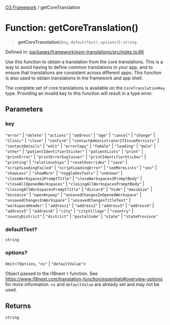 [O3 Framework](../API.md) / getCoreTranslation

# Function: getCoreTranslation()

> **getCoreTranslation**(`key`, `defaultText?`, `options?`): `string`

Defined in: [packages/framework/esm-translations/src/index.ts:66](https://github.com/openmrs/openmrs-esm-core/blob/main/packages/framework/esm-translations/src/index.ts#L66)

Use this function to obtain a translation from the core translations. This is a way to avoid having
to define common translations in your app, and to ensure that translations are consistent across
different apps. This function is also used to obtain translations in the framework and app shell.

The complete set of core translations is available on the `CoreTranslationKey` type. Providing an
invalid key to this function will result in a type error.

## Parameters

### key

`"error"` | `"delete"` | `"actions"` | `"address"` | `"age"` | `"cancel"` | `"change"` | `"Clinic"` | `"close"` | `"confirm"` | `"contactAdministratorIfIssuePersists"` | `"contactDetails"` | `"edit"` | `"errorCopy"` | `"female"` | `"loading"` | `"male"` | `"other"` | `"patientIdentifierSticker"` | `"patientLists"` | `"print"` | `"printError"` | `"printErrorExplainer"` | `"printIdentifierSticker"` | `"printing"` | `"relationships"` | `"resetOverrides"` | `"save"` | `"scriptLoadingFailed"` | `"scriptLoadingError"` | `"seeMoreLists"` | `"sex"` | `"showLess"` | `"showMore"` | `"toggleDevTools"` | `"unknown"` | `"closeWorkspaces2PromptTitle"` | `"closeWorkspaces2PromptBody"` | `"closeAllOpenedWorkspaces"` | `"closingAllWorkspacesPromptBody"` | `"closingAllWorkspacesPromptTitle"` | `"discard"` | `"hide"` | `"maximize"` | `"minimize"` | `"openAnyway"` | `"unsavedChangesInOpenedWorkspace"` | `"unsavedChangesInWorkspace"` | `"unsavedChangesTitleText"` | `"workspaceHeader"` | `"address1"` | `"address2"` | `"address3"` | `"address4"` | `"address5"` | `"address6"` | `"city"` | `"cityVillage"` | `"country"` | `"countyDistrict"` | `"district"` | `"postalCode"` | `"state"` | `"stateProvince"`

### defaultText?

`string`

### options?

`Omit`\<`TOptions`, `"ns"` \| `"defaultValue"`\>

Object passed to the i18next `t` function. See https://www.i18next.com/translation-function/essentials#overview-options
          for more information. `ns` and `defaultValue` are already set and may not be used.

## Returns

`string`
